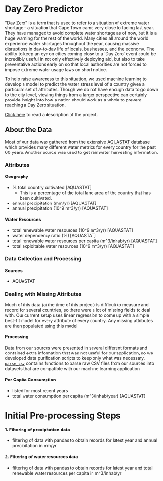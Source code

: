 # Day Zero Predictor
"Day Zero" is a term that is used to refer to a situation of extreme water shortage - a situation that Cape Town came very close to facing last year. They have managed to avoid complete water shortage as of now, but it is a huge warning for the rest of the world. Many cities all around the world experience water shortages throughout the year, causing massive disruptions in day-to-day life of locals, businesses, and the economy. The ability to keep an eye on cities coming close to a ‘Day Zero’ event could be incredibly useful in not only effectively deploying aid, but also to take preventative actions early on so that local authorities are not forced to impose extreme water usage laws on short notice.

To help raise awareness to this situation, we used machine learning to develop a model to predict the water stress level of a country given a particular set of attributes. Though we do not have enough data to go down to the city level, viewing things from a larger perspective can certainly provide insight into how a nation should work as a whole to prevent reaching a Day Zero situation.

[Click here](Project_Explanation.pdf) to read a description of the project.

## About the Data
Most of our data was gathered from the extensive [AQUASTAT](http://www.fao.org/nr/water/aquastat/main/index.stm) database which provides many different water metrics for every country for the past 60 years. Another source was used to get rainwater harvesting information.

### Attributes
#### Geography
- % total country cultivated [AQUASTAT]
  - This is a percentage of the total land area of the country that has been cultivated.
- annual precipitation (mm/yr) [AQUASTAT]
- annual precipitation (10^9 m^3/yr) [AQUASTAT]

#### Water Resources
- total renewable water resources (10^9 m^3/yr) [AQUASTAT]
- water dependency ratio (%) [AQUASTAT]
- total renewable water resources per capita (m^3/inhab/yr) [AQUASTAT]
- total exploitable water resources (10^9 m^3/yr) [AQUASTAT]

### Data Collection and Processing
#### Sources
- AQUASTAT

### Dealing with Missing Attributes
Much of this data (at the time of this project) is difficult to measure and record for several countries, so there were a lot of missing fields to deal with. Our current setup uses linear regression to come up with a simple best-fit model for every attribute of every country. Any missing attributes are then populated using this model

#### Processing
Data from our sources were presented in several different formats and contained extra information that was not useful for our application, so we developed data purification scripts to keep only what was necessary. [`parse_csv`](parse_csv.py) contains functions to parse raw CSV files from our sources into datasets that are compatible with our machine learning application.

#### Per Capita Consumption
- listed for most recent years
- total water consumption per capita (m^3/inhab/year) [AQUASTAT]

# Initial Pre-processing Steps

#### 1. Filtering of precipitation data
- filtering of data with pandas to obtain records for latest year and annual precipitation in mm/yr

#### 2. Filtering of water resources data
- filtering of data with pandas to obtain records for latest year and total renewable water resources per capita in m^3/inhab/yr
